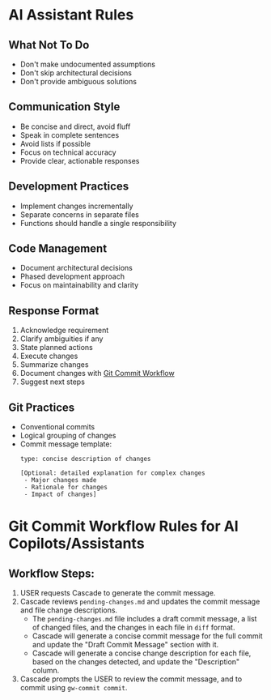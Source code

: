 # AI Assistant Rules

## What Not To Do
- Don't make undocumented assumptions
- Don't skip architectural decisions
- Don't provide ambiguous solutions

## Communication Style
- Be concise and direct, avoid fluff
- Speak in complete sentences
- Avoid lists if possible
- Focus on technical accuracy
- Provide clear, actionable responses

## Development Practices
- Implement changes incrementally
- Separate concerns in separate files
- Functions should handle a single responsibility

## Code Management
- Document architectural decisions
- Phased development approach
- Focus on maintainability and clarity

## Response Format
1. Acknowledge requirement
2. Clarify ambiguities if any
3. State planned actions
4. Execute changes
5. Summarize changes
6. Document changes with [Git Commit Workflow](#git-commit-workflow)
7. Suggest next steps

## Git Practices
- Conventional commits
- Logical grouping of changes
- Commit message template: 
   ```
   type: concise description of changes

   [Optional: detailed explanation for complex changes
    - Major changes made
    - Rationale for changes
    - Impact of changes]
   ```

# Git Commit Workflow Rules for AI Copilots/Assistants

## Workflow Steps:
1. USER requests Cascade to generate the commit message.
2. Cascade reviews `pending-changes.md` and updates the commit message and file change descriptions.
    - The `pending-changes.md` file includes a draft commit message, a list of changed files, and the changes in each file in `diff` format.
    - Cascade will generate a concise commit message for the full commit and update the "Draft Commit Message" section with it.
    - Cascade will generate a concise change description for each file, based on the changes detected, and update the "Description" column.
3. Cascade prompts the USER to review the commit message, and to commit using `gw-commit commit`.
